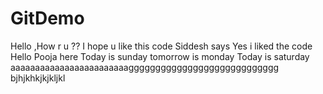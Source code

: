 # GitDemo
Hello ,How r u ??
I hope u like this code
Siddesh says Yes i liked the code
Hello
Pooja here
Today is sunday
tomorrow is monday
Today is saturday
aaaaaaaaaaaaaaaaaaaaaaaagggggggggggggggggggggggggggg
bjhjkhkjkjkljkl
